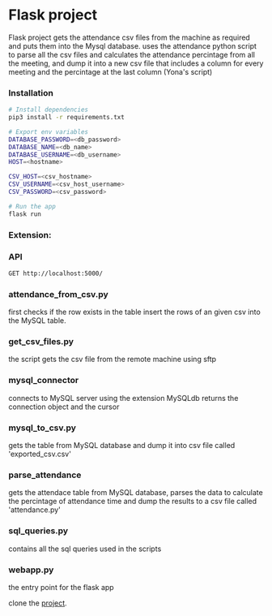 # Flask project

Flask project gets the attendance csv files from the machine as required and puts them into
the Mysql database. uses the attendance python script to parse all the csv files and calculates
the attendance percintage from all the meeting, and dump it into a new csv file that includes a column
for every meeting and the percintage at the last column (Yona's script)

### Installation

```bash
# Install dependencies
pip3 install -r requirements.txt

# Export env variables
DATABASE_PASSWORD=<db_password>
DATABASE_NAME=<db_name>
DATABASE_USERNAME=<db_username>
HOST=<hostname>

CSV_HOST=<csv_hostname>
CSV_USERNAME=<csv_host_username>
CSV_PASSWORD=<csv_password>

# Run the app
flask run
```
### Extension:



### API

```bash
GET http://localhost:5000/
```
### attendance_from_csv.py
first checks if the row exists in the table
insert the rows of an given csv into the MySQL table.

### get_csv_files.py
the script gets the csv file from the remote machine using sftp 

### mysql_connector
connects to MySQL server using the extension MySQLdb
returns the connection object and the cursor

### mysql_to_csv.py
gets the table from MySQL database and dump it into csv file called 'exported_csv.csv'

### parse_attendance
gets the attendace table from MySQL database, parses the data to calculate the percintage of
attendance time and dump the results to a csv file called 'attendance.py'

### sql_queries.py
contains all the sql queries used in the scripts

### webapp.py
the entry point for the flask app

clone the [project](https://github.com/sanadwan-bynet/Flask_project.git).


